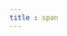 ```yaml
---
title : span
---
```


<!-- ## span -->

<!-- UTSCOMJSON.span.name -->

<!-- UTSCOMJSON.span.description -->

<!-- UTSCOMJSON.span.compatibility -->

<!-- UTSCOMJSON.span.attribute -->

<!-- UTSCOMJSON.span.event -->

<!-- UTSCOMJSON.span.component_type -->

<!-- UTSCOMJSON.span.children -->

<!-- UTSCOMJSON.span.example -->

<!-- UTSCOMJSON.span.reference -->
